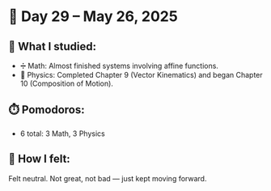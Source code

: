 # 📅 Day 29 – May 26, 2025

## 📘 What I studied:
- ➗ Math: Almost finished systems involving affine functions.
- 🚀 Physics: Completed Chapter 9 (Vector Kinematics) and began Chapter 10 (Composition of Motion).

## ⏱️ Pomodoros:
- 6 total: 3 Math, 3 Physics

## 🧠 How I felt:
Felt neutral. Not great, not bad — just kept moving forward.
